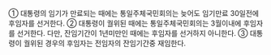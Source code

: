 ① 대통령의 임기가 만료되는 때에는 통일주체국민회의는 늦어도 임기만료 30일전에 후임자를 선거한다.
② 대통령이 궐위된 때에는 통일주체국민회의는 3월이내에 후임자를 선거한다. 다만, 잔임기간이 1년미만인 때에는 후임자를 선거하지 아니한다.
③ 대통령이 궐위된 경우의 후임자는 전임자의 잔임기간중 재임한다.

